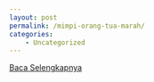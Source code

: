 ```yaml
---
layout: post
permalink: /mimpi-orang-tua-marah/
categories:
    - Uncategorized
---
```


[Baca Selengkapnya](/08)